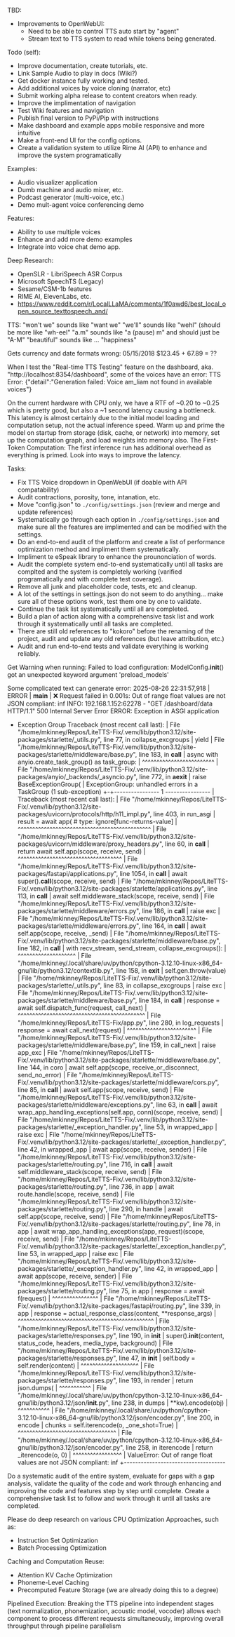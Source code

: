 TBD:
- Improvements to OpenWebUI:
  - Need to be able to control TTS auto start by "agent"
  - Stream text to TTS system to read while tokens being generated.



Todo (self):
- Improve documentation, create tutorials, etc.
- Link Sample Audio to play in docs (Wiki?)
- Get docker instance fully working and tested.
- Add additional voices by voice cloning (narrator, etc)
- Submit working alpha release to content creators when ready.
- Improve the implimentation of navigation
- Test Wiki features and navigation
- Publish final version to PyPi/Pip with instructions
- Make dashboard and example apps mobile responsive and more intuitive
- Make a front-end UI for the config options.
- Create a validation system to utilize Rime AI (API) to enhance and improve the system programatically

Examples:
- Audio visualizer application
- Dumb machine and audio mixer, etc.
- Podcast generator (multi-voice, etc.)
- Demo mult-agent voice conferencing demo

Features:
- Ability to use multiple voices
- Enhance and add more demo examples
- Integrate into voice chat demo app.

Deep Research:
- OpenSLR - LibriSpeech ASR Corpus
- Microsoft SpeechTS (Legacy)
- Sesame/CSM-1b features
- RIME AI, ElevenLabs, etc.
- https://www.reddit.com/r/LocalLLaMA/comments/1f0awd6/best_local_open_source_texttospeech_and/


TTS:
"won't we" sounds like "want we"
"we'll" sounds like "wehl" (should be more like "wh-eel"
"a.m" sounds like "a (pause) m" and should just be "A-M"
"beautiful" sounds like ...
"happiness"

Gets currency and date formats wrong:
05/15/2018
$123.45 + 67.89 = ??



When I test the "Real-time TTS Testing" feature on the dashboard, aka. "http://localhost:8354/dashboard", some of the voices have an error:
TTS Error: {"detail":"Generation failed: Voice am_liam not found in available voices"}

On the current hardware with CPU only, we have a RTF of ~0.20 to ~0.25 which is pretty good, but also a ~1 second latency causing a bottleneck.
This latency is almost certainly due to the initial model loading and computation setup, not the actual inference speed. Warm up and prime the model on startup from storage (disk, cache, or network) into memory, set up the computation graph, and load weights into memory also. The First-Token Computation: The first inference run has additional overhead as everything is primed. Look into ways to improve the latency.

Tasks:
- Fix TTS Voice dropdown in OpenWebUI (if doable with API compatability)
- Audit contractions, porosity, tone, intanation, etc.
- Move "config.json" to `./config/settings.json` (review and merge and update references)
- Systematically go through each option in `./config/settings.json` and make sure all the features are implimented and can be modified with the settings.
- Do an end-to-end audit of the platform and create a list of performance optimization method and impliment them systematically.
- Impliment te eSpeak library to enhance the prounonciation of words.
- Audit the complete system end-to-end systematically until all tasks are complted and the system is completely working (varified programatically and with complete test coverage).
- Remove all junk and placeholder code, tests, etc and cleanup.
- A lot of the settings in settings.json do not seem to do anything... make sure all of these options work, test them one by one to validate.
- Continue the task list systematically until all are completed.
- Build a plan of action along with a comprehensive task list and work through it systematically until all tasks are completed.
- There are still old references to "kokoro" before the renaming of the project, audit and update any old references (but leave attribution, etc.)
- Audit and run end-to-end tests and validate everything is working reliably.

Get Warning when running:
Failed to load configuration: ModelConfig.__init__() got an unexpected keyword argument 'preload_models'

Some complicated text can generate error:
2025-08-26 22:31:57,918 | ERROR | __main__                  | ❌ Request failed in 0.001s: Out of range float values are not JSON compliant: inf
INFO:     192.168.1.152:62278 - "GET /dashboard/data HTTP/1.1" 500 Internal Server Error
ERROR:    Exception in ASGI application
  + Exception Group Traceback (most recent call last):
  |   File "/home/mkinney/Repos/LiteTTS-Fix/.venv/lib/python3.12/site-packages/starlette/_utils.py", line 77, in collapse_excgroups
  |     yield
  |   File "/home/mkinney/Repos/LiteTTS-Fix/.venv/lib/python3.12/site-packages/starlette/middleware/base.py", line 183, in __call__
  |     async with anyio.create_task_group() as task_group:
  |                ^^^^^^^^^^^^^^^^^^^^^^^^^
  |   File "/home/mkinney/Repos/LiteTTS-Fix/.venv/lib/python3.12/site-packages/anyio/_backends/_asyncio.py", line 772, in __aexit__
  |     raise BaseExceptionGroup(
  | ExceptionGroup: unhandled errors in a TaskGroup (1 sub-exception)
  +-+---------------- 1 ----------------
    | Traceback (most recent call last):
    |   File "/home/mkinney/Repos/LiteTTS-Fix/.venv/lib/python3.12/site-packages/uvicorn/protocols/http/h11_impl.py", line 403, in run_asgi
    |     result = await app(  # type: ignore[func-returns-value]
    |              ^^^^^^^^^^^^^^^^^^^^^^^^^^^^^^^^^^^^^^^^^^^^^^
    |   File "/home/mkinney/Repos/LiteTTS-Fix/.venv/lib/python3.12/site-packages/uvicorn/middleware/proxy_headers.py", line 60, in __call__
    |     return await self.app(scope, receive, send)
    |            ^^^^^^^^^^^^^^^^^^^^^^^^^^^^^^^^^^^^
    |   File "/home/mkinney/Repos/LiteTTS-Fix/.venv/lib/python3.12/site-packages/fastapi/applications.py", line 1054, in __call__
    |     await super().__call__(scope, receive, send)
    |   File "/home/mkinney/Repos/LiteTTS-Fix/.venv/lib/python3.12/site-packages/starlette/applications.py", line 113, in __call__
    |     await self.middleware_stack(scope, receive, send)
    |   File "/home/mkinney/Repos/LiteTTS-Fix/.venv/lib/python3.12/site-packages/starlette/middleware/errors.py", line 186, in __call__
    |     raise exc
    |   File "/home/mkinney/Repos/LiteTTS-Fix/.venv/lib/python3.12/site-packages/starlette/middleware/errors.py", line 164, in __call__
    |     await self.app(scope, receive, _send)
    |   File "/home/mkinney/Repos/LiteTTS-Fix/.venv/lib/python3.12/site-packages/starlette/middleware/base.py", line 182, in __call__
    |     with recv_stream, send_stream, collapse_excgroups():
    |                                    ^^^^^^^^^^^^^^^^^^^^
    |   File "/home/mkinney/.local/share/uv/python/cpython-3.12.10-linux-x86_64-gnu/lib/python3.12/contextlib.py", line 158, in __exit__
    |     self.gen.throw(value)
    |   File "/home/mkinney/Repos/LiteTTS-Fix/.venv/lib/python3.12/site-packages/starlette/_utils.py", line 83, in collapse_excgroups
    |     raise exc
    |   File "/home/mkinney/Repos/LiteTTS-Fix/.venv/lib/python3.12/site-packages/starlette/middleware/base.py", line 184, in __call__
    |     response = await self.dispatch_func(request, call_next)
    |                ^^^^^^^^^^^^^^^^^^^^^^^^^^^^^^^^^^^^^^^^^^^^
    |   File "/home/mkinney/Repos/LiteTTS-Fix/app.py", line 280, in log_requests
    |     response = await call_next(request)
    |                ^^^^^^^^^^^^^^^^^^^^^^^^
    |   File "/home/mkinney/Repos/LiteTTS-Fix/.venv/lib/python3.12/site-packages/starlette/middleware/base.py", line 159, in call_next
    |     raise app_exc
    |   File "/home/mkinney/Repos/LiteTTS-Fix/.venv/lib/python3.12/site-packages/starlette/middleware/base.py", line 144, in coro
    |     await self.app(scope, receive_or_disconnect, send_no_error)
    |   File "/home/mkinney/Repos/LiteTTS-Fix/.venv/lib/python3.12/site-packages/starlette/middleware/cors.py", line 85, in __call__
    |     await self.app(scope, receive, send)
    |   File "/home/mkinney/Repos/LiteTTS-Fix/.venv/lib/python3.12/site-packages/starlette/middleware/exceptions.py", line 63, in __call__
    |     await wrap_app_handling_exceptions(self.app, conn)(scope, receive, send)
    |   File "/home/mkinney/Repos/LiteTTS-Fix/.venv/lib/python3.12/site-packages/starlette/_exception_handler.py", line 53, in wrapped_app
    |     raise exc
    |   File "/home/mkinney/Repos/LiteTTS-Fix/.venv/lib/python3.12/site-packages/starlette/_exception_handler.py", line 42, in wrapped_app
    |     await app(scope, receive, sender)
    |   File "/home/mkinney/Repos/LiteTTS-Fix/.venv/lib/python3.12/site-packages/starlette/routing.py", line 716, in __call__
    |     await self.middleware_stack(scope, receive, send)
    |   File "/home/mkinney/Repos/LiteTTS-Fix/.venv/lib/python3.12/site-packages/starlette/routing.py", line 736, in app
    |     await route.handle(scope, receive, send)
    |   File "/home/mkinney/Repos/LiteTTS-Fix/.venv/lib/python3.12/site-packages/starlette/routing.py", line 290, in handle
    |     await self.app(scope, receive, send)
    |   File "/home/mkinney/Repos/LiteTTS-Fix/.venv/lib/python3.12/site-packages/starlette/routing.py", line 78, in app
    |     await wrap_app_handling_exceptions(app, request)(scope, receive, send)
    |   File "/home/mkinney/Repos/LiteTTS-Fix/.venv/lib/python3.12/site-packages/starlette/_exception_handler.py", line 53, in wrapped_app
    |     raise exc
    |   File "/home/mkinney/Repos/LiteTTS-Fix/.venv/lib/python3.12/site-packages/starlette/_exception_handler.py", line 42, in wrapped_app
    |     await app(scope, receive, sender)
    |   File "/home/mkinney/Repos/LiteTTS-Fix/.venv/lib/python3.12/site-packages/starlette/routing.py", line 75, in app
    |     response = await f(request)
    |                ^^^^^^^^^^^^^^^^
    |   File "/home/mkinney/Repos/LiteTTS-Fix/.venv/lib/python3.12/site-packages/fastapi/routing.py", line 339, in app
    |     response = actual_response_class(content, **response_args)
    |                ^^^^^^^^^^^^^^^^^^^^^^^^^^^^^^^^^^^^^^^^^^^^^^^
    |   File "/home/mkinney/Repos/LiteTTS-Fix/.venv/lib/python3.12/site-packages/starlette/responses.py", line 190, in __init__
    |     super().__init__(content, status_code, headers, media_type, background)
    |   File "/home/mkinney/Repos/LiteTTS-Fix/.venv/lib/python3.12/site-packages/starlette/responses.py", line 47, in __init__
    |     self.body = self.render(content)
    |                 ^^^^^^^^^^^^^^^^^^^^
    |   File "/home/mkinney/Repos/LiteTTS-Fix/.venv/lib/python3.12/site-packages/starlette/responses.py", line 193, in render
    |     return json.dumps(
    |            ^^^^^^^^^^^
    |   File "/home/mkinney/.local/share/uv/python/cpython-3.12.10-linux-x86_64-gnu/lib/python3.12/json/__init__.py", line 238, in dumps
    |     **kw).encode(obj)
    |           ^^^^^^^^^^^
    |   File "/home/mkinney/.local/share/uv/python/cpython-3.12.10-linux-x86_64-gnu/lib/python3.12/json/encoder.py", line 200, in encode
    |     chunks = self.iterencode(o, _one_shot=True)
    |              ^^^^^^^^^^^^^^^^^^^^^^^^^^^^^^^^^^
    |   File "/home/mkinney/.local/share/uv/python/cpython-3.12.10-linux-x86_64-gnu/lib/python3.12/json/encoder.py", line 258, in iterencode
    |     return _iterencode(o, 0)
    |            ^^^^^^^^^^^^^^^^^
    | ValueError: Out of range float values are not JSON compliant: inf
    +------------------------------------

Do a systematic audit of the entire system, evaluate for gaps with a gap analysis, validate the quality of the code and work through enhancing and improving the code and features step by step until complete. Create a comprehensive task list to follow and work through it until all tasks are completed.


Please do deep research on various CPU Optimization Approaches, such as:
* Instruction Set Optimization
* Batch Processing Optimization

Caching and Computation Reuse:
* Attention KV Cache Optimization
* Phoneme-Level Caching
* Precomputed Feature Storage (we are already doing this to a degree)

Pipelined Execution: Breaking the TTS pipeline into independent stages (text normalization, phonemization, acoustic model, vocoder) allows each component to process different requests simultaneously, improving overall throughput through pipeline parallelism
